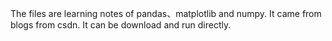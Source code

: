 The files are learning notes of pandas、matplotlib and numpy.
It came from blogs from csdn.
It can be download and run directly.
